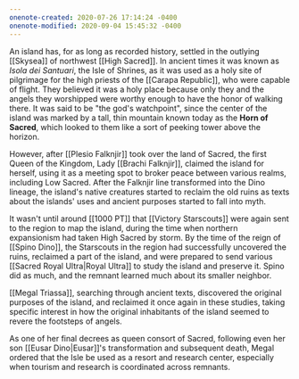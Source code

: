 ```yaml
---
onenote-created: 2020-07-26 17:14:24 -0400
onenote-modified: 2020-09-04 15:45:32 -0400
---
```


An island has, for as long as recorded history, settled in the outlying [[Skysea]] of northwest [[High Sacred]]. In ancient times it was known as *Isola dei Santuari*, the Isle of Shrines, as it was used as a holy site of pilgrimage for the high priests of the [[Carapa Republic]], who were capable of flight. They believed it was a holy place because only they and the angels they worshipped were worthy enough to have the honor of walking there. It was said to be "the god's watchpoint", since the center of the island was marked by a tall, thin mountain known today as the **Horn of Sacred**, which looked to them like a sort of peeking tower above the horizon.

However, after [[Plesio Falknjir]] took over the land of Sacred, the first Queen of the Kingdom, Lady [[Brachi Falknjir]], claimed the island for herself, using it as a meeting spot to broker peace between various realms, including Low Sacred. After the Falknjir line transformed into the Dino lineage, the island's native creatures started to reclaim the old ruins as texts about the islands' uses and ancient purposes started to fall into myth.

It wasn't until around [[1000 PT]] that [[Victory Starscouts]] were again sent to the region to map the island, during the time when northern expansionism had taken High Sacred by storm. By the time of the reign of [[Spino Dino]], the Starscouts in the region had successfully uncovered the ruins, reclaimed a part of the island, and were prepared to send various [[Sacred Royal Ultra|Royal Ultra]] to study the island and preserve it. Spino did as much, and the remnant learned much about its smaller neighbor.

[[Megal Triassa]], searching through ancient texts, discovered the original purposes of the island, and reclaimed it once again in these studies, taking specific interest in how the original inhabitants of the island seemed to revere the footsteps of angels.

As one of her final decrees as queen consort of Sacred, following even her son [[Eusar Dino|Eusar]]'s transformation and subsequent death, Megal ordered that the Isle be used as a resort and research center, especially when tourism and research is coordinated across remnants.
